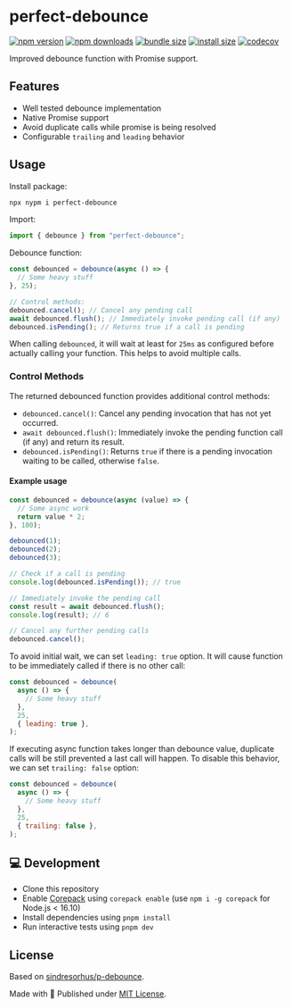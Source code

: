 # perfect-debounce

<!-- automd:badges color=yellow codecov bundlephobia packagephobia  -->

[![npm version](https://img.shields.io/npm/v/perfect-debounce?color=yellow)](https://npmjs.com/package/perfect-debounce)
[![npm downloads](https://img.shields.io/npm/dm/perfect-debounce?color=yellow)](https://npm.chart.dev/perfect-debounce)
[![bundle size](https://img.shields.io/bundlephobia/minzip/perfect-debounce?color=yellow)](https://bundlephobia.com/package/perfect-debounce)
[![install size](https://badgen.net/packagephobia/install/perfect-debounce?color=yellow)](https://packagephobia.com/result?p=perfect-debounce)
[![codecov](https://img.shields.io/codecov/c/gh/unjs/perfect-debounce?color=yellow)](https://codecov.io/gh/unjs/perfect-debounce)

<!-- /automd -->

Improved debounce function with Promise support.

## Features

- Well tested debounce implementation
- Native Promise support
- Avoid duplicate calls while promise is being resolved
- Configurable `trailing` and `leading` behavior

## Usage

Install package:

```sh
npx nypm i perfect-debounce
```

Import:

```js
import { debounce } from "perfect-debounce";
```

Debounce function:

```js
const debounced = debounce(async () => {
  // Some heavy stuff
}, 25);

// Control methods:
debounced.cancel(); // Cancel any pending call
await debounced.flush(); // Immediately invoke pending call (if any)
debounced.isPending(); // Returns true if a call is pending
```

When calling `debounced`, it will wait at least for `25ms` as configured before actually calling your function. This helps to avoid multiple calls.

### Control Methods

The returned debounced function provides additional control methods:

- `debounced.cancel()`: Cancel any pending invocation that has not yet occurred.
- `await debounced.flush()`: Immediately invoke the pending function call (if any) and return its result.
- `debounced.isPending()`: Returns `true` if there is a pending invocation waiting to be called, otherwise `false`.

#### Example usage

```js
const debounced = debounce(async (value) => {
  // Some async work
  return value * 2;
}, 100);

debounced(1);
debounced(2);
debounced(3);

// Check if a call is pending
console.log(debounced.isPending()); // true

// Immediately invoke the pending call
const result = await debounced.flush();
console.log(result); // 6

// Cancel any further pending calls
debounced.cancel();
```

To avoid initial wait, we can set `leading: true` option. It will cause function to be immediately called if there is no other call:

```js
const debounced = debounce(
  async () => {
    // Some heavy stuff
  },
  25,
  { leading: true },
);
```

If executing async function takes longer than debounce value, duplicate calls will be still prevented a last call will happen. To disable this behavior, we can set `trailing: false` option:

```js
const debounced = debounce(
  async () => {
    // Some heavy stuff
  },
  25,
  { trailing: false },
);
```

## 💻 Development

- Clone this repository
- Enable [Corepack](https://github.com/nodejs/corepack) using `corepack enable` (use `npm i -g corepack` for Node.js < 16.10)
- Install dependencies using `pnpm install`
- Run interactive tests using `pnpm dev`

## License

Based on [sindresorhus/p-debounce](https://github.com/sindresorhus/p-debounce).

Made with 💛 Published under [MIT License](./LICENSE).
